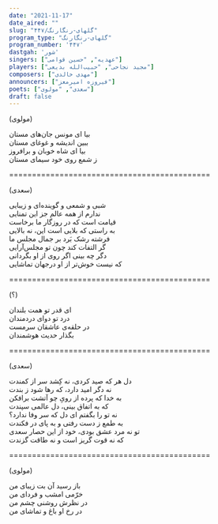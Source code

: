 ```yaml
---
date: "2021-11-17"
date_aired: ""
slug: "گلهای-رنگارنگ/۴۴۷"
program_type: "گلهای-رنگارنگ"
program_number: '۴۴۷'
dastgah: 'شور'
singers: ["عهدیه", "حسین قوامی"]
players: ["مجید نجاحی", "حبیب‌الله بدیعی"]
composers: ["مهدی خالدی"]
announcers: ["فیروزه امیرمعز"]
poets: ["سعدی", "مولوی"]
draft: false
---
```


(مولوی)  

بیا ای مونس جان‌های مستان  
ببین اندیشه و غوغای مستان  
بیا ای شاه خوبان و برافروز  
ز شمع روی خود سیمای مستان  

============================================  

(سعدی)  

شبی و شمعی و گوینده‌ای و زیبایی  
ندارم از همه عالم جز این تمنایی  
قیامت است که در روزگار ما برخاست  
به راستی که بلایی است این، نه بالایی  
فرشته رشک بَرد بر جمال مجلس ما  
گر التفات کند چون تو مجلس‌آرایی  
دگر چه بینی اگر روی از او بگردانی  
که نیست خوش‌تر از او درجهان تماشایی  

============================================  

(؟)  

ای قدر تو همت بلندان  
درد تو دوای دردمندان  
در حلقه‌ی عاشقان سرمست  
بگذار حدیث هوشمندان  

============================================  

(سعدی)  

دل هر که صید کردی، نه کِشد سر از کمندت  
نه دگر امید دارد، که رها شود ز بندت  
به خدا که پرده از رویِ چو آتشت برافکن  
که به اتفاق بینی، دل عالمی سپندت  
نه تو را بگفتم ای دل که سر وفا ندارد؟  
به طمع ز دست رفتی و به پای در فکندت  
تو نه مرد عشق بودی، خود از این حصار سعدی  
که نه قوت گریز است و نه طاقت گزندت  

============================================  

(مولوی)  

باز رسید آن بت زیبای من  
خرّمی امشب و فردای من  
در نظرش روشنی چشم من  
در رخ او باغ و تماشای من  
